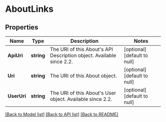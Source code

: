 # AboutLinks

## Properties
Name | Type | Description | Notes
------------ | ------------- | ------------- | -------------
**ApiUri** | **string** | The URI of this About&#x27;s API Description object. Available since 2.2. | [optional] [default to null]
**Uri** | **string** | The URI of this About object. | [optional] [default to null]
**UserUri** | **string** | The URI of this About&#x27;s User object. Available since 2.2. | [optional] [default to null]

[[Back to Model list]](../README.md#documentation-for-models) [[Back to API list]](../README.md#documentation-for-api-endpoints) [[Back to README]](../README.md)

